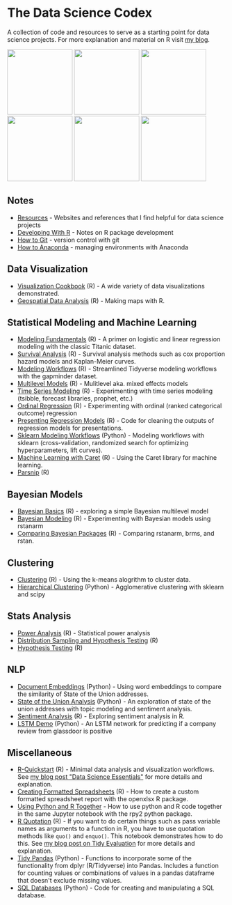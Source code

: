 # The Data Science Codex

A collection of code and resources to serve as a starting point for data science projects. For more explanation and material on R visit [my blog](https://jessecambon.github.io/). 

<span>
<a href = "https://github.com/jessecambon/Data-Science-Cookbook/blob/master/R/Visualization_Cookbook.md#lollipop"><img src="https://github.com/jessecambon/Data-Science-Cookbook/blob/master/rmd_images/Visualization_Cookbook/lollipop-1.png" height="150px"/></a>
<a href = "https://github.com/jessecambon/Data-Science-Cookbook/blob/master/R/Visualization_Cookbook.md#bubbleplot"><img src="https://github.com/jessecambon/Data-Science-Cookbook/blob/master/rmd_images/Visualization_Cookbook/bubbleplot-1.png" height="150px"/></a>
<a href = "https://github.com/jessecambon/Data-Science-Cookbook/blob/master/R/Geospatial_Analysis.md"><img src="https://github.com/jessecambon/Data-Science-Codex/blob/master/rmd_images/Geospatial_Analysis/unnamed-chunk-2-1.png" height="150px"/></a> 
<a href = "https://github.com/jessecambon/Data-Science-Cookbook/blob/master/R/Visualization_Cookbook.md#ridgeplot"><img src="https://raw.githubusercontent.com/jessecambon/Data-Science-Codex/master/rmd_images/Visualization_Cookbook/ridge-1.png" height="150px"/></a> 
<a href = "https://github.com/jessecambon/Data-Science-Cookbook/blob/master/R/Titanic.md#logistic-regression-model"><img src="https://github.com/jessecambon/Data-Science-Codex/blob/master/rmd_images/Titanic/logistic-regression-2.png" height="150px"/></a> 
<a href = "https://github.com/jessecambon/Data-Science-Cookbook/blob/master/R/Titanic.md#logistic-regression-model"><img src="https://github.com/jessecambon/Data-Science-Cookbook/blob/master/rmd_images/Titanic/logistic-regression-1.png" height="150px"/></a> 
</span>

## Notes 
* [Resources](Resources.md) - Websites and references that I find helpful for data science projects
* [Developing With R](R-Development.md) - Notes on R package development
* [How to Git](Git-HowTo.md) - version control with git
* [How to Anaconda](Anaconda-HowTo.md) - managing environments with Anaconda

## Data Visualization
* [Visualization Cookbook](R/Visualization_Cookbook.md) (R) - A wide variety of data visualizations demonstrated.
* [Geospatial Data Analysis](R/Geospatial_Analysis.md) (R) - Making maps with R.

## Statistical Modeling and Machine Learning
* [Modeling Fundamentals](R/Titanic.md) (R) - A primer on logistic and linear regression modeling with the classic Titanic dataset.
* [Survival Analysis](R/Survival.md) (R) - Survival analysis methods such as cox proportion hazard models and Kaplan-Meier curves.
* [Modeling Workflows](R/Modeling_Workflow.md) (R) - Streamlined Tidyverse modeling workflows with the gapminder dataset.
* [Multilevel Models](R/Multilevel-Models.md) (R) - Mulitlevel aka. mixed effects models
* [Time Series Modeling](R/Time_Series_Modeling.md) (R) - Experimenting with time series modeling (tsibble, forecast libraries, prophet, etc.)
* [Ordinal Regression](R/Ordinal_Regression.md) (R) - Experimenting with ordinal (ranked categorical outcome) regression
* [Presenting Regression Models](R/Regression-Model-Tidying.md) (R) - Code for cleaning the outputs of regression models for presentations.
* [Sklearn Modeling Workflows](Python/Sklearn-Workflow.ipynb) (Python) - Modeling workflows with sklearn (cross-validation, randomized search for optimizing hyperparameters, lift curves).
* [Machine Learning with Caret](R/Caret.md) (R) - Using the Caret library for machine learning.
* [Parsnip](R/Parsnip.md) (R) 

## Bayesian Models
* [Bayesian Basics](R/Bayesian_Basics.md) (R) - exploring a simple Bayesian multilevel model
* [Bayesian Modeling](R/Bayesian_Modeling.md) (R) - Experimenting with Bayesian models using rstanarm
* [Comparing Bayesian Packages](R/Comparing_Bayesian_Packages.md) (R) - Comparing rstanarm, brms, and rstan.

##  Clustering 
* [Clustering](R/Clustering.md) (R) - Using the k-means alogrithm to cluster data.
* [Hierarchical Clustering](Python/Clustering.ipynb) (Python) - Agglomerative clustering with sklearn and scipy

## Stats Analysis
* [Power Analysis](Power_Analysis.md) (R) - Statistical power analysis
* [Distribution Sampling and Hypothesis Testing](Distribution_Sampling.md) (R)
* [Hypothesis Testing](hypothesis_testing.md) (R)

## NLP 
* [Document Embeddings](Python/state_of_union_embeddings.ipynb) (Python) - Using word embeddings to compare the similarity of State of the Union addresses.
* [State of the Union Analysis](Python/state_of_union_v2.ipynb) (Python) - An exploration of state of the union addresses with topic modeling and sentiment analysis. 
* [Sentiment Analysis](R/Sentiment_Analysis.md) (R) - Exploring sentiment analysis in R.
* [LSTM Demo](Python/LSTM-Demo.ipynb) (Python) - An LSTM network for predicting if a company review from glassdoor is positive

## Miscellaneous
* [R-Quickstart](R/R-Quickstart.md) (R) - Minimal data analysis and visualization workflows. See [my blog post "Data Science Essentials"](https://jessecambon.github.io/2020/01/12/data-science-essentials.html) for more details and explanation.
* [Creating Formatted Spreadsheets](R/Create_Formatted_Spreadsheet.md) (R) - How to create a custom formatted spreadsheet report with the openxlsx R package.
* [Using Python and R Together](Python/R-Python-Hybrid.ipynb) - How to use python and R code together in the same Jupyter notebook with the rpy2 python package.
* [R Quotation](R/R_Quotation.md) (R) - If you want to do certain things such as pass variable names as arguments to a function in R, you have to use quotation methods like `quo()` and `enquo()`. This notebook demonstrates how to do this. See [my blog post on Tidy Evaluation](https://jessecambon.github.io/2019/12/08/practical-tidy-evaluation.html) for more details and explanation.
* [Tidy Pandas](Python/Tidy_Pandas.ipynb) (Python) - Functions to incorporate some of the functionality from dplyr (R/Tidyverse) into Pandas. Includes a function for counting values or combinations of values in a pandas dataframe that doesn't exclude missing values.
* [SQL Databases](Python/SQL_Databases.ipynb) (Python) - Code for creating and manipulating a SQL database.

